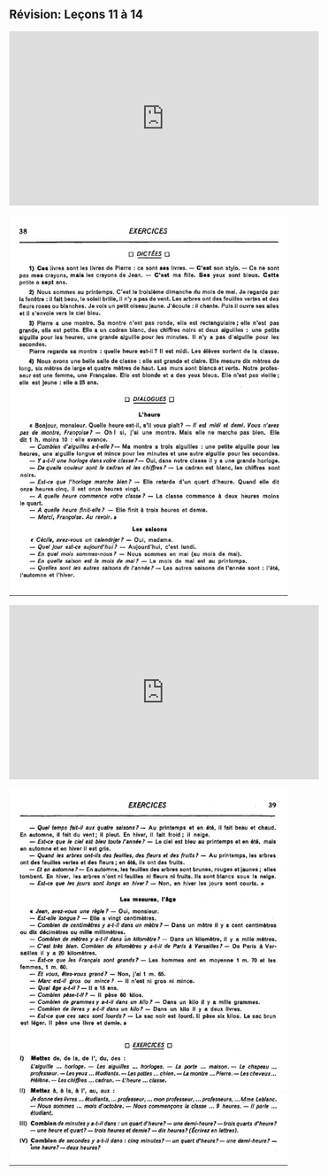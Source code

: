 ## Révision: Leçons 11 à 14

<iframe width="560" height="315" src="https://www.youtube.com/embed/PmT7cUnCnQ4" frameborder="0" allow="accelerometer; autoplay; encrypted-media; gyroscope; picture-in-picture" allowfullscreen></iframe>

![s38](img/d38.JPG)

<iframe width="560" height="315" src="https://www.youtube.com/embed/kzRwuV_RAGw" frameborder="0" allow="accelerometer; autoplay; encrypted-media; gyroscope; picture-in-picture" allowfullscreen></iframe>

![s39](img/d39.JPG)
